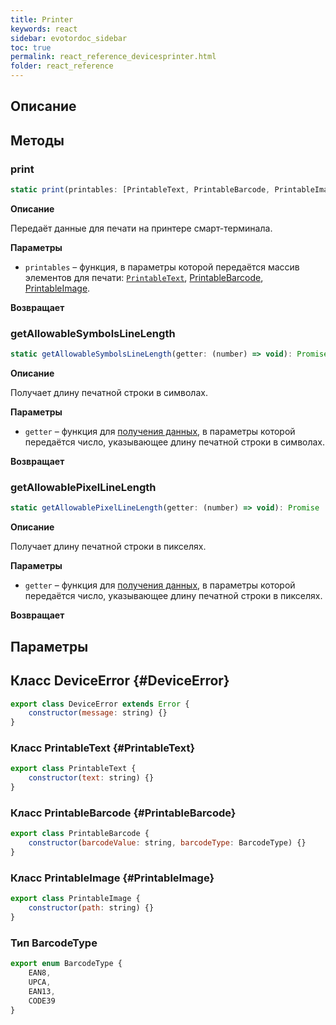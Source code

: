 ```yaml
---
title: Printer
keywords: react
sidebar: evotordoc_sidebar
toc: true
permalink: react_reference_devicesprinter.html
folder: react_reference
---
```


## Описание

## Методы

### print

```js
static print(printables: [PrintableText, PrintableBarcode, PrintableImage]): Promise
```

**Описание**

Передаёт данные для печати на принтере смарт-терминала.

**Параметры**

* `printables` – функция, в параметры которой передаётся массив элементов для печати: [`PrintableText`](./react_reference_devicesprinter.html#PrintableText), [PrintableBarcode](./react_reference_devicesprinter.html#PrintableBarcode), [PrintableImage](./react_reference_devicesprinter.html#PrintableImage).

**Возвращает**

### getAllowableSymbolsLineLength

```js
static getAllowableSymbolsLineLength(getter: (number) => void): Promise
```

**Описание**

Получает длину печатной строки в символах.

**Параметры**

* `getter` – функция для [получения данных](./doc_react_interactiontypes.html#getter), в параметры которой передаётся число, указывающее длину печатной строки в символах.

**Возвращает**

### getAllowablePixelLineLength

```js
static getAllowablePixelLineLength(getter: (number) => void): Promise
```

**Описание**

Получает длину печатной строки в пикселях.

**Параметры**

* `getter` – функция для [получения данных](./doc_react_interactiontypes.html#getter), в параметры которой передаётся число, указывающее длину печатной строки в пикселях.

**Возвращает**


## Параметры

## Класс DeviceError {#DeviceError}

```js
export class DeviceError extends Error {
    constructor(message: string) {}
}
```

### Класс PrintableText {#PrintableText}

```js
export class PrintableText {
    constructor(text: string) {}
}
```

### Класс PrintableBarcode {#PrintableBarcode}

```js
export class PrintableBarcode {
    constructor(barcodeValue: string, barcodeType: BarcodeType) {}
}
```

### Класс PrintableImage {#PrintableImage}

```js
export class PrintableImage {
    constructor(path: string) {}
}
```

### Тип BarcodeType

```js
export enum BarcodeType {
    EAN8,
    UPCA,
    EAN13,
    CODE39
}
```
